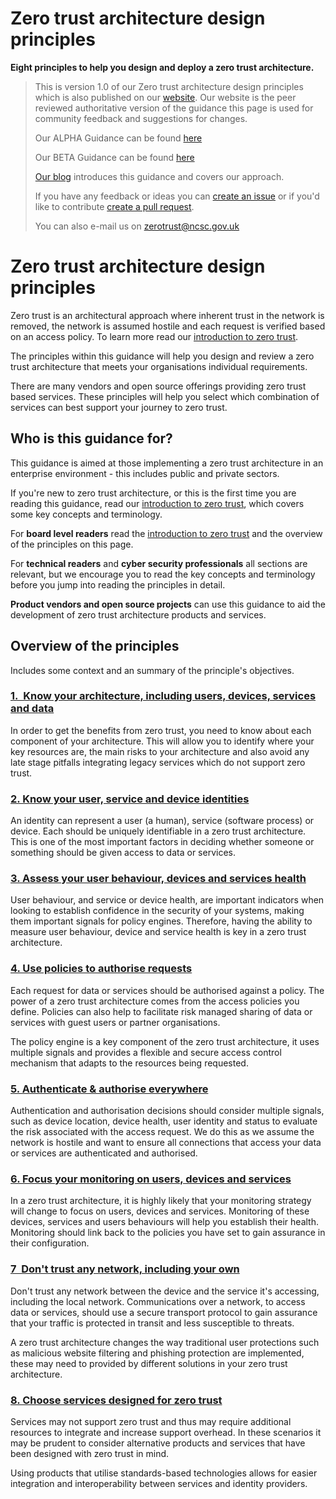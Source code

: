 # Zero trust architecture design principles 

**Eight principles to help you design and deploy a zero trust architecture.**

> This is version 1.0 of our Zero trust architecture design principles which is also published on our [website](https://www.ncsc.gov.uk/collection/zero-trust-architecture). Our website is the peer reviewed authoritative version of the guidance this page is used for community feedback and suggestions for changes. 
>
> Our ALPHA Guidance can be found [here](https://github.com/ukncsc/zero-trust-architecture/tree/962eee06a4071489ab119751102d3f61c2d3dae4) 
>
>
> Our BETA Guidance can be found [here](https://github.com/ukncsc/zero-trust-architecture/tree/7b7016eee0e3f7261f2cfc557bfd8e919791fb1b) 
>
>
> [Our blog](https://www.ncsc.gov.uk/blog-post/zero-trust-1-0) introduces this guidance and covers our approach.
>
> If you have any feedback or ideas you can [create an issue](https://help.github.com/en/github/managing-your-work-on-github/creating-an-issue) or if you'd like to contribute [create a pull request](https://help.github.com/en/github/collaborating-with-issues-and-pull-requests/creating-a-pull-request).
>
> You can also e-mail us on [zerotrust@ncsc.gov.uk](mailto:zerotrust@ncsc.gov.uk)

# Zero trust architecture design principles

Zero trust is an architectural approach where inherent trust in the network is removed, the network is assumed hostile and each request is verified based on an access policy. To learn more read our [introduction to zero trust](Introduction-to-Zero-trust.md). 

The principles within this guidance will help you design and review a zero trust architecture that meets your organisations individual requirements.

There are many vendors and open source offerings providing zero trust based services. These principles will help you select which combination of services can best support your journey to zero trust.

## **Who is this guidance for?**

This guidance is aimed at those implementing a zero trust architecture in an enterprise environment - this includes public and private sectors. 

If you\'re new to zero trust architecture, or this is the first time you are reading this guidance, read our [introduction to zero trust](Introduction-to-Zero-trust.md), which covers some key concepts and terminology.

For **board level readers** read the [introduction to zero trust](Introduction-to-Zero-trust.md) and the overview of the principles on this page.

For **technical readers** and **cyber security professionals** all sections are relevant, but we encourage you to read the key concepts and terminology before you jump into reading the principles in detail.

**Product vendors and open source projects** can use this guidance to aid the development of zero trust architecture products and services.

## **Overview of the principles**

Includes some context and an summary of the principle\'s objectives.

### [**1.  Know your architecture, including users, devices, services and data**](1-Know-your-architecture-including-users-devices-services-and-data.md)

In order to get the benefits from zero trust, you need to know about each component of your architecture. This will allow you to identify where your key resources are, the main risks to your architecture and also avoid any late stage pitfalls integrating legacy services which do not support zero trust.

### [**2. Know your user, service and device identities**](2-Know-your-User-Service-and-Device-identities.md)

An identity can represent a user (a human), service (software process) or device. Each should be uniquely identifiable in a zero trust architecture. This is one of the most important factors in deciding whether someone or something should be given access to data or services.

### [**3. Assess your user behaviour, devices and services health**](3-Assess-user-behaviour-service-and-device-health.md)

User behaviour, and service or device health, are important indicators when looking to establish confidence in the security of your systems, making them important signals for policy engines. Therefore, having the ability to measure user behaviour, device and service health is key in a zero trust architecture. 

### [**4. Use policies to authorise requests**](4-Use-policies-to-authorise-requests.md)

Each request for data or services should be authorised against a policy. The power of a zero trust architecture comes from the access policies you define. Policies can also help to facilitate risk managed sharing of data or services with guest users or partner organisations.

The policy engine is a key component of the zero trust architecture, it uses multiple signals and provides a flexible and secure access control mechanism that adapts to the resources being requested.

### [**5. Authenticate & authorise everywhere**](5-Authenticate-and-Authorise-everywhere.md)

Authentication and authorisation decisions should consider multiple signals, such as device location, device health, user identity and status to evaluate the risk associated with the access request. We do this as we assume the network is hostile and want to ensure all connections that access your data or services are authenticated and authorised.

### [**6. Focus your monitoring on users, devices and services**](6-Focus-your-monitoring-on-users-devices-and-services.md)

In a zero trust architecture, it is highly likely that your monitoring strategy will change to focus on users, devices and services. Monitoring of these devices, services and users behaviours will help you establish their health. Monitoring should link back to the policies you have set to gain assurance in their configuration.

### [**7  Don\'t trust any network, including your own**](7-Don't-trust-any-network-including-your-own.md)

Don\'t trust any network between the device and the service it\'s accessing, including the local network. Communications over a network, to access data or services, should use a secure transport protocol to gain assurance that your traffic is protected in transit and less susceptible to threats.

A zero trust architecture changes the way traditional user protections such as malicious website filtering and phishing protection are implemented, these may need to provided by different solutions in your zero trust architecture.  

### [**8. Choose services designed for zero trust**](8-Choose-services-which-have-been-designed-for-zero-trust.md)

Services may not support zero trust and thus may require additional resources to integrate and increase support overhead. In these scenarios it may be prudent to consider alternative products and services that have been designed with zero trust in mind.

Using products that utilise standards-based technologies allows for easier integration and interoperability between services and identity providers.
